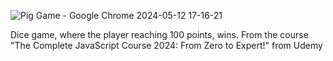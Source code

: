![Pig Game - Google Chrome 2024-05-12 17-16-21](https://github.com/iewhff/Pig-Game/assets/99294331/1f05f604-555a-4a63-9d7e-d0bda77bce5b)

Dice game, where the player reaching 100 points, wins.
From the course "The Complete JavaScript Course 2024: From Zero to Expert!" from Udemy
